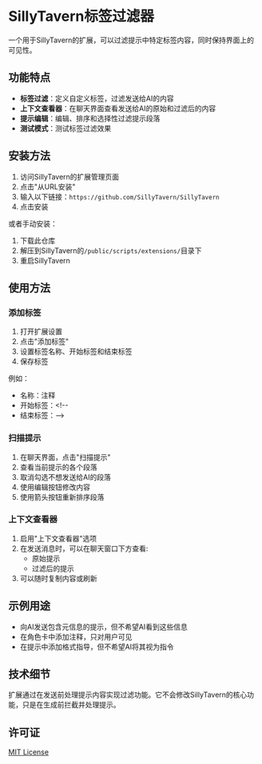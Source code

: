 # SillyTavern标签过滤器

一个用于SillyTavern的扩展，可以过滤提示中特定标签内容，同时保持界面上的可见性。

## 功能特点

- **标签过滤**：定义自定义标签，过滤发送给AI的内容
- **上下文查看器**：在聊天界面查看发送给AI的原始和过滤后的内容
- **提示编辑**：编辑、排序和选择性过滤提示段落
- **测试模式**：测试标签过滤效果

## 安装方法

1. 访问SillyTavern的扩展管理页面
2. 点击"从URL安装"
3. 输入以下链接：`https://github.com/SillyTavern/SillyTavern`
4. 点击安装

或者手动安装：
1. 下载此仓库
2. 解压到SillyTavern的`/public/scripts/extensions/`目录下
3. 重启SillyTavern

## 使用方法

### 添加标签

1. 打开扩展设置
2. 点击"添加标签"
3. 设置标签名称、开始标签和结束标签
4. 保存标签

例如：
- 名称：注释
- 开始标签：<!-- 
- 结束标签：-->

### 扫描提示

1. 在聊天界面，点击"扫描提示"
2. 查看当前提示的各个段落
3. 取消勾选不想发送给AI的段落
4. 使用编辑按钮修改内容
5. 使用箭头按钮重新排序段落

### 上下文查看器

1. 启用"上下文查看器"选项
2. 在发送消息时，可以在聊天窗口下方查看:
   - 原始提示
   - 过滤后的提示
3. 可以随时复制内容或刷新

## 示例用途

- 向AI发送包含元信息的提示，但不希望AI看到这些信息
- 在角色卡中添加注释，只对用户可见
- 在提示中添加格式指导，但不希望AI将其视为指令

## 技术细节

扩展通过在发送前处理提示内容实现过滤功能。它不会修改SillyTavern的核心功能，只是在生成前拦截并处理提示。

## 许可证

[MIT License](LICENSE) 